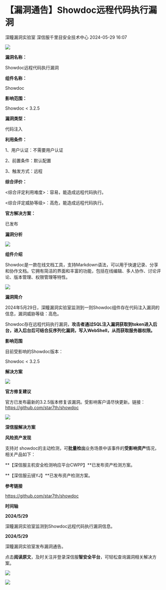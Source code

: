 #  【漏洞通告】Showdoc远程代码执行漏洞   
深瞳漏洞实验室  深信服千里目安全技术中心   2024-05-29 16:07  
  
![](https://mmbiz.qpic.cn/mmbiz_gif/w8NHw6tcQ5yHHx2DlGgDPxTEQX44UJkmcwbX70elicOPGGCwlibKv502jfO1aAqEE4VsSx4EvdKmCI8K7xFdFCRA/640?wx_fmt=gif&from=appmsg "")  
  
**漏洞名称：**  
  
Showdoc远程代码执行漏洞  
  
**组件名称：**  
  
Showdoc  
  
**影响范围：**  
  
Showdoc < 3.2.5  
  
**漏洞类型：**  
  
代码注入  
  
**利用条件：**  
  
1、用户认证：不需要用户认证  
  
2、前置条件：默认配置  
  
3、触发方式：远程  
  
**综合评价：**  
  
<综合评定利用难度>：容易，能造成远程代码执行。  
  
<综合评定威胁等级>：高危，能造成远程代码执行。  
  
**官方解决方案：**  
  
已发布  
  
  
  
  
**漏洞分析**  
  
![](https://mmbiz.qpic.cn/mmbiz_gif/w8NHw6tcQ5yHHx2DlGgDPxTEQX44UJkmNibeicgd8pENjIBVYTGCxbSsicOI6hQ3P0hBgZqka5q1H74BJ28D9lZpQ/640?wx_fmt=gif&from=appmsg "")  
  
**组件介绍**  
  
Showdoc是一款在线文档工具，支持Markdown语法，可以用于快速记录、分享和协作文档。它拥有简洁的界面和丰富的功能，包括在线编辑、多人协作、讨论评论、版本管理、权限管理等特性。  
  
![](https://mmbiz.qpic.cn/mmbiz_gif/w8NHw6tcQ5yHHx2DlGgDPxTEQX44UJkmNibeicgd8pENjIBVYTGCxbSsicOI6hQ3P0hBgZqka5q1H74BJ28D9lZpQ/640?wx_fmt=gif&from=appmsg "")  
  
**漏洞简介**  
  
  
2024年5月29日，深瞳漏洞实验室监测到一则Showdoc组件存在代码注入漏洞的信息，漏洞威胁等级：高危。  
  
Showdoc存在远程代码执行漏洞，**攻击者通过SQL注入漏洞获取到token进入后台，进入后台后可结合反序列化漏洞，写入WebShell，从而获取服务器权限。**  
  
  
**影响范围**  
  
目前受影响的Showdoc版本：  
  
Showdoc < 3.2.5  
  
  
**解决方案**  
  
![](https://mmbiz.qpic.cn/mmbiz_gif/w8NHw6tcQ5yHHx2DlGgDPxTEQX44UJkmNibeicgd8pENjIBVYTGCxbSsicOI6hQ3P0hBgZqka5q1H74BJ28D9lZpQ/640?wx_fmt=gif&from=appmsg "")  
  
**官方修复建议**  
  
  
官方已发布最新的3.2.5版本修复该漏洞。受影响客户请尽快更新。链接：https://github.com/star7th/showdoc  
  
![](https://mmbiz.qpic.cn/mmbiz_gif/w8NHw6tcQ5yHHx2DlGgDPxTEQX44UJkmNibeicgd8pENjIBVYTGCxbSsicOI6hQ3P0hBgZqka5q1H74BJ28D9lZpQ/640?wx_fmt=gif&from=appmsg "")  
  
**深信服解决方案**  
  
  
**风险资产发现**  
  
支持对 showdoc的主动检测，可**批量检出**业务场景中该事件的**受影响资产**情况，相关产品如下：  
  
**【深信服主机安全检测响应平台CWPP】**已发布资产检测方案。  
  
**【深信服云镜YJ】**已发布资产检测方案。  
  
  
**参考链接**  
  
  
https://github.com/star7th/showdoc  
  
  
**时间轴**  
  
  
  
**2024/5/29**  
  
深瞳漏洞实验室监测到Showdoc远程代码执行漏洞信息。  
  
  
**2024/5/29**  
  
深瞳漏洞实验室发布漏洞通告。  
  
  
点击**阅读原文**，及时关注并登录深信服**智安全平台**，可轻松查询漏洞相关解决方案。  
  
![](https://mmbiz.qpic.cn/mmbiz_png/w8NHw6tcQ5yHHx2DlGgDPxTEQX44UJkmG8aaIwf2qnraCvLWJ8KicqdpseYAB6oW5MQe4CholEL5ILYKRAcicc3Q/640?wx_fmt=png&from=appmsg "")  
  
  
![](https://mmbiz.qpic.cn/mmbiz_jpg/w8NHw6tcQ5zvcIHbwGGYKbqDVYsVKzNNia1jYtHf49C7133AlDXAgex2W4lFvpia56tjQQDkiauNBrl08YbxqG01A/640?wx_fmt=jpeg&from=appmsg "")  
  
  
